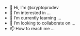 - 👋 Hi, I’m @cryptoprodev
- 👀 I’m interested in ...
- 🌱 I’m currently learning ...
- 💞️ I’m looking to collaborate on ...
- 📫 How to reach me ...

<!---
cryptoprodev/cryptoprodev is a ✨ special ✨ repository because its `README.md` (this file) appears on your GitHub profile.
You can click the Preview link to take a look at your changes.
--->
